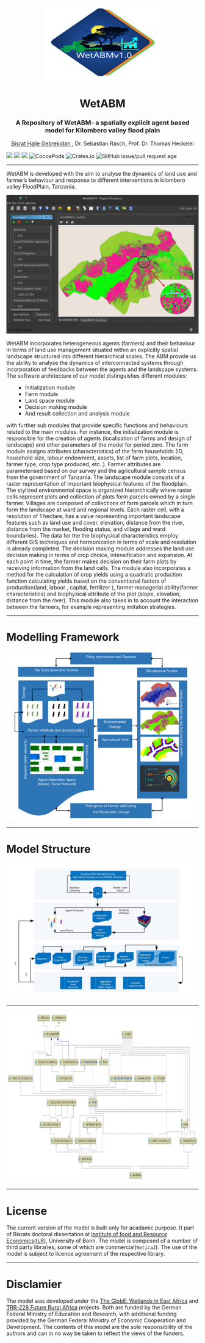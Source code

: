 
<div id="WetABM-logo" align="center">
    <br />
    <img src="images/wetAbmLogo.svg" width="300" height="200"/>
    <h1>WetABM</h1>
    <h3>A Repository of WetABM- a spatially explicit agent based model for Kilombero valley flood plain</h3>
    <a href = "mailto:bisrat.gebrekidan@ilr.uni-bonn.de">Bisrat Haile Gebrekidan </a>, Dr. Sebastian Rasch, Prof. Dr. Thomas Heckelei
</div>

![](https://img.shields.io/badge/Framework-Repast%202.7-brightgreen.svg?longCache=true&style=flat-square)
![](https://img.shields.io/badge/Analysis-R%203.6-brightgreen.svg?longCache=true&style=flat-square)
![](https://img.shields.io/badge/Dependency-NeticaJ-brightgreen.svg?longCache=true&style=flat-square)
![CocoaPods](https://img.shields.io/cocoapods/dm/AFNetworking.svg?style=flat-square)
![Crates.io](https://img.shields.io/crates/l/rustc-serialize.svg?longCache=true&style=flat-square)
![GitHub issue/pull request age](https://img.shields.io/github/issues/detail/age/badges/shields/979.svg?longCache=true&style=flat-square)

---

WetABM is developed with the aim to analyse the dynamics of land use and farmer’s behaviour and response to different interventions in kilombero valley FloodPlain, Tanzania. 

![ WetABM](/images/wetABM3.png)

WetABM incorporates heterogeneous agents (farmers) and their behaviour in terms of land use management situated within an explicitly spatial landscape structured into different hierarchical scales. The ABM provide us the ability to analyse the dynamics of interconnected systems through incorporation of feedbacks between the agents and the landscape systems. 
The software architecture of our model distinguishes different modules:

<div>
<ul style="list-style-type:square; margin-left:5%">
<li>Initialization module </li>
<li>Farm module</li>
<li>Land space module</li>
<li>Decision making module</li>
<li>And result collection and analysis module</li> 
</ul>
</div>
with further sub modules that provide specific functions and behaviours related to the main modules. For instance, the initialization module is responsible for the creation of agents (localisation of farms and design of landscape) and other parameters of the model for period zero. The farm module assigns attributes (characteristics) of the farm households (ID, household size, labour endowment, assets, list of farm plots, location, farmer type, crop type produced, etc..). Farmer attributes are parameterised based on our survey and the agricultural sample census from the government of Tanzania. The landscape module consists of a raster representation of important biophysical features of the floodplain. The stylized environmental space is organized hierarchically where raster cells represent plots and collection of plots form parcels owned by a single farmer. Villages are composed of collections of farm parcels which in turn form the landscape at ward and regional levels. Each raster cell, with a resolution of 1 hectare, has a value representing important landscape features such as land use and cover, elevation, distance from the river, distance from the market, flooding status, and village and ward boundaries). The data for the the biophysical characteristics employ different GIS techniques and harmonization in terms of scale and resolution is already completed. The decision making module addresses the land use decision making in terms of crop choice, intensification and expansion. At each point in time, the farmer makes decision on their farm plots by receiving information from the land cells. The module also incorporates a method for the calculation of crop yields using a quadratic production function calculating yields based on the conventional factors of production(land, labour , capital, fertilizer ), farmer managerial ability(farmer characteristics) and biophysical attribute of the plot (slope, elevation, distance from the river). This module also takes in to account the interaction between the farmers, for example representing imitation strategies.

---
# Modelling Framework   


![](images/concept4.png) 


---

# Model Structure 


![](images/soft2.png)

---

  <img src="images/BBNCreator.svg" width="1300" height="450"/>

---

# License
The current version of the model is built only for acadamic purpose. It part of Bisrats doctoral dissertation  at [Institute of food and Resource Economics(ILR)](https://www.ilr1.uni-bonn.de/en), University of Bonn. The model is composed of a number of third party libraries, some of which are commercial(`NeticaJ`). The use of the model is subject to licence agreement of the respective library. 

---

# Disclamier
The model was developed under the [The GlobE: Wetlands in East Africa](https://www.wetlands-africa.uni-bonn.de/) and [TRR-228 Future Rural Africa](https://www.crc228.de/) projects. Both are funded by the German Federal Ministry of Education and Research, with additional funding provided by the German Federal Ministry
of Economic Cooperation and Development. The contents of this model are the sole responsibility of the authors and can in no way be taken to reflect the views of the funders. 
